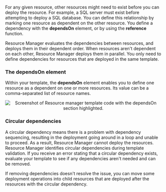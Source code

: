 
For any given resource, other resources might need to exist before you can deploy the resource. For example, a SQL server must exist before attempting to deploy a SQL database. You can define this relationship by marking one resource as dependent on the other resource. You define a dependency with the **dependsOn** element, or by using the **reference** function. 

Resource Manager evaluates the dependencies between resources, and deploys them in their dependent order. When resources aren't dependent on each other, Resource Manager deploys them in parallel. You only need to define dependencies for resources that are deployed in the same template.

### The dependsOn element
Within your template, the **dependsOn** element enables you to define one resource as a dependent on one or more resources. Its value can be a comma-separated list of resource names. 

<p style="text-align:center;"><img src="../Linked_Image_Files/dependson.png" alt="Screenshot of Resource manager template code with the dependsOn section highlighted."></p>

### Circular dependencies
A circular dependency means there is a problem with dependency sequencing, resulting in the deployment going around in a loop and unable to proceed. As a result, Resource Manager cannot deploy the resources. Resource Manager identifies circular dependencies during template validation. If you receive an error stating that a circular dependency exists, evaluate your template to see if any dependencies aren't needed and can be removed. 

If removing dependencies doesn't resolve the issue, you can move some deployment operations into child resources that are deployed after the resources with the circular dependency.
